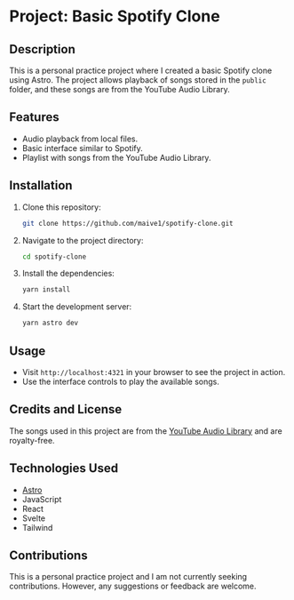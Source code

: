 # Project: Basic Spotify Clone

## Description

This is a personal practice project where I created a basic Spotify clone using Astro. The project allows playback of songs stored in the `public` folder, and these songs are from the YouTube Audio Library.

## Features

- Audio playback from local files.
- Basic interface similar to Spotify.
- Playlist with songs from the YouTube Audio Library.

## Installation

1. Clone this repository:

   ```sh
   git clone https://github.com/maive1/spotify-clone.git
   ```

2. Navigate to the project directory:

   ```sh
   cd spotify-clone
   ```

3. Install the dependencies:

   ```sh
   yarn install
   ```

4. Start the development server:

   ```sh
   yarn astro dev
   ```

## Usage

- Visit `http://localhost:4321` in your browser to see the project in action.
- Use the interface controls to play the available songs.

## Credits and License

The songs used in this project are from the [YouTube Audio Library](https://www.youtube.com/audiolibrary) and are royalty-free.

## Technologies Used

- [Astro](https://astro.build/)
- JavaScript
- React
- Svelte
- Tailwind

## Contributions

This is a personal practice project and I am not currently seeking contributions. However, any suggestions or feedback are welcome.
